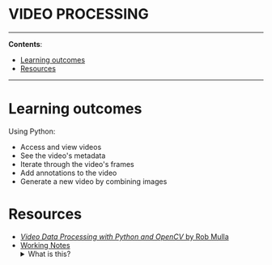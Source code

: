 <h1>VIDEO PROCESSING</h1>

---

**Contents**:

- [Learning outcomes](#learning-outcomes)
- [Resources](#resources)

---

# Learning outcomes
Using Python:

- Access and view videos
- See the video's metadata
- Iterate through the video's frames
- Add annotations to the video
- Generate a new video by combining images

# Resources
- [_Video Data Processing with Python and OpenCV_ by Rob Mulla](https://www.youtube.com/watch?v=AxIc-vGaHQ0)
- [Working Notes](https://github.com/pranigopu/computerVision/blob/main/videoProcessing/workingNotes.md) <details><summary>What is this?</summary>A document containing working notes on technical details, problems and solutions based on personal experiences.</details>